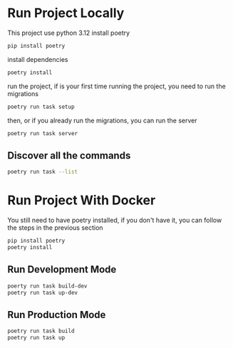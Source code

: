 # Run Project Locally
This project use python 3.12
install poetry
```bash
pip install poetry
```
install dependencies
```bash
poetry install
```
run the project, if is your first time running the project, you need to run the migrations
```bash	
poetry run task setup
```
then, or if you already run the migrations, you can run the server
```bash
poetry run task server
```
## Discover all the commands
```bash
poetry run task --list
```

# Run Project With Docker
You still need to have poetry installed, if you don't have it, you can follow the steps in the previous section
```bash
pip install poetry
poetry install
```
## Run Development Mode
```bash
poerty run task build-dev
poetry run task up-dev
```
## Run Production Mode
```bash
poetry run task build
poetry run task up
```
